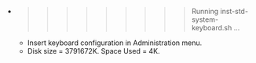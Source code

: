 * >>>>>>>>> Running inst-std-system-keyboard.sh ...
  * Insert keyboard configuration in Administration menu.
  * Disk size = 3791672K. Space Used = 4K.
